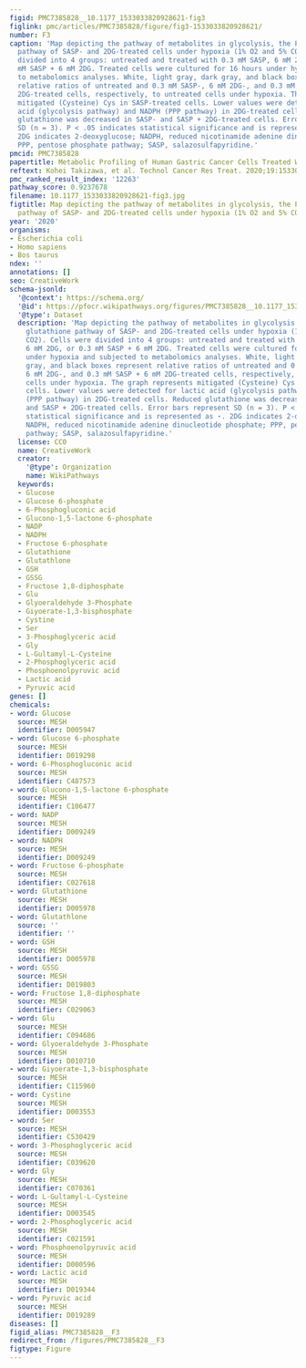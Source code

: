```yaml
---
figid: PMC7385828__10.1177_1533033820928621-fig3
figlink: pmc/articles/PMC7385828/figure/fig3-1533033820928621/
number: F3
caption: 'Map depicting the pathway of metabolites in glycolysis, the PPP, and glutathione
  pathway of SASP- and 2DG-treated cells under hypoxia (1% O2 and 5% CO2). Cells were
  divided into 4 groups: untreated and treated with 0.3 mM SASP, 6 mM 2DG, or 0.3
  mM SASP + 6 mM 2DG. Treated cells were cultured for 16 hours under hypoxia and subjected
  to metabolomics analyses. White, light gray, dark gray, and black boxes represent
  relative ratios of untreated and 0.3 mM SASP-, 6 mM 2DG-, and 0.3 mM SASP + 6 mM
  2DG-treated cells, respectively, to untreated cells under hypoxia. The graph represents
  mitigated (Cysteine) Cys in SASP-treated cells. Lower values were detected for lactic
  acid (glycolysis pathway) and NADPH (PPP pathway) in 2DG-treated cells. Reduced
  glutathione was decreased in SASP- and SASP + 2DG-treated cells. Error bars represent
  SD (n = 3). P < .05 indicates statistical significance and is represented as ⋆.
  2DG indicates 2-deoxyglucose; NADPH, reduced nicotinamide adenine dinucleotide phosphate;
  PPP, pentose phosphate pathway; SASP, salazosulfapyridine.'
pmcid: PMC7385828
papertitle: Metabolic Profiling of Human Gastric Cancer Cells Treated With Salazosulfapyridine.
reftext: Kohei Takizawa, et al. Technol Cancer Res Treat. 2020;19:1533033820928621.
pmc_ranked_result_index: '12263'
pathway_score: 0.9237678
filename: 10.1177_1533033820928621-fig3.jpg
figtitle: Map depicting the pathway of metabolites in glycolysis, the PPP, and glutathione
  pathway of SASP- and 2DG-treated cells under hypoxia (1% O2 and 5% CO2)
year: '2020'
organisms:
- Escherichia coli
- Homo sapiens
- Bos taurus
ndex: ''
annotations: []
seo: CreativeWork
schema-jsonld:
  '@context': https://schema.org/
  '@id': https://pfocr.wikipathways.org/figures/PMC7385828__10.1177_1533033820928621-fig3.html
  '@type': Dataset
  description: 'Map depicting the pathway of metabolites in glycolysis, the PPP, and
    glutathione pathway of SASP- and 2DG-treated cells under hypoxia (1% O2 and 5%
    CO2). Cells were divided into 4 groups: untreated and treated with 0.3 mM SASP,
    6 mM 2DG, or 0.3 mM SASP + 6 mM 2DG. Treated cells were cultured for 16 hours
    under hypoxia and subjected to metabolomics analyses. White, light gray, dark
    gray, and black boxes represent relative ratios of untreated and 0.3 mM SASP-,
    6 mM 2DG-, and 0.3 mM SASP + 6 mM 2DG-treated cells, respectively, to untreated
    cells under hypoxia. The graph represents mitigated (Cysteine) Cys in SASP-treated
    cells. Lower values were detected for lactic acid (glycolysis pathway) and NADPH
    (PPP pathway) in 2DG-treated cells. Reduced glutathione was decreased in SASP-
    and SASP + 2DG-treated cells. Error bars represent SD (n = 3). P < .05 indicates
    statistical significance and is represented as ⋆. 2DG indicates 2-deoxyglucose;
    NADPH, reduced nicotinamide adenine dinucleotide phosphate; PPP, pentose phosphate
    pathway; SASP, salazosulfapyridine.'
  license: CC0
  name: CreativeWork
  creator:
    '@type': Organization
    name: WikiPathways
  keywords:
  - Glucose
  - Glucose 6-phosphate
  - 6-Phosphogluconic acid
  - Glucono-1,5-lactone 6-phosphate
  - NADP
  - NADPH
  - Fructose 6-phosphate
  - Glutathione
  - Glutathlone
  - GSH
  - GSSG
  - Fructose 1,8-diphosphate
  - Glu
  - Glyoeraldehyde 3-Phosphate
  - Giyoerate-1,3-bisphosphate
  - Cystine
  - Ser
  - 3-Phosphoglyceric acid
  - Gly
  - L-Gultamyl-L-Cysteine
  - 2-Phosphoglyceric acid
  - Phosphoenolpyruvic acid
  - Lactic acid
  - Pyruvic acid
genes: []
chemicals:
- word: Glucose
  source: MESH
  identifier: D005947
- word: Glucose 6-phosphate
  source: MESH
  identifier: D019298
- word: 6-Phosphogluconic acid
  source: MESH
  identifier: C487573
- word: Glucono-1,5-lactone 6-phosphate
  source: MESH
  identifier: C106477
- word: NADP
  source: MESH
  identifier: D009249
- word: NADPH
  source: MESH
  identifier: D009249
- word: Fructose 6-phosphate
  source: MESH
  identifier: C027618
- word: Glutathione
  source: MESH
  identifier: D005978
- word: Glutathlone
  source: ''
  identifier: ''
- word: GSH
  source: MESH
  identifier: D005978
- word: GSSG
  source: MESH
  identifier: D019803
- word: Fructose 1,8-diphosphate
  source: MESH
  identifier: C029063
- word: Glu
  source: MESH
  identifier: C094686
- word: Glyoeraldehyde 3-Phosphate
  source: MESH
  identifier: D010710
- word: Giyoerate-1,3-bisphosphate
  source: MESH
  identifier: C115960
- word: Cystine
  source: MESH
  identifier: D003553
- word: Ser
  source: MESH
  identifier: C530429
- word: 3-Phosphoglyceric acid
  source: MESH
  identifier: C039620
- word: Gly
  source: MESH
  identifier: C070361
- word: L-Gultamyl-L-Cysteine
  source: MESH
  identifier: D003545
- word: 2-Phosphoglyceric acid
  source: MESH
  identifier: C021591
- word: Phosphoenolpyruvic acid
  source: MESH
  identifier: D000596
- word: Lactic acid
  source: MESH
  identifier: D019344
- word: Pyruvic acid
  source: MESH
  identifier: D019289
diseases: []
figid_alias: PMC7385828__F3
redirect_from: /figures/PMC7385828__F3
figtype: Figure
---
```

